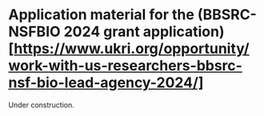 # Application material for the (BBSRC-NSFBIO 2024 grant application)[https://www.ukri.org/opportunity/work-with-us-researchers-bbsrc-nsf-bio-lead-agency-2024/]

Under construction.
